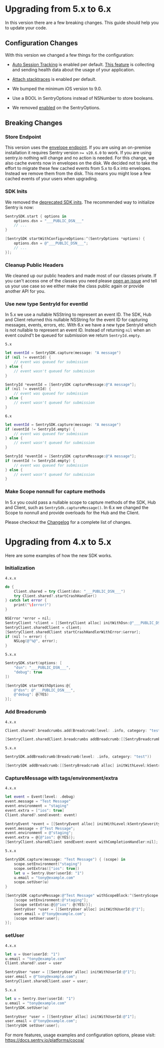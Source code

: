 # Upgrading from 5.x to 6.x

In this version there are a few breaking changes. This guide should help you to update your code.

## Configuration Changes

With this version we changed a few things for the configuration:

- [Auto Session Tracking](https://github.com/getsentry/sentry-cocoa/blob/7876949ca78aebfe7883432e35727993c5c30829/Sources/Sentry/include/SentryOptions.h#L101)
is enabled per default.
[This feature](https://docs.sentry.io/product/releases/health/)
is collecting and sending health data about the usage of your
application.

- [Attach stacktraces](https://github.com/getsentry/sentry-cocoa/blob/b5bf9769a158c66a34352556ade243e55f163a27/Sources/Sentry/Public/SentryOptions.h#L109)
 is enabled per default.

- We bumped the minimum iOS version to 9.0.

- Use a BOOL in SentryOptions instead of NSNumber to store booleans.

- We removed [enabled](https://github.com/getsentry/sentry-cocoa/blob/5.2.2/Sources/Sentry/include/SentryOptions.h#L63) on the SentryOptions.

## Breaking Changes

### Store Endpoint

This version uses the [envelope endpoint](https://develop.sentry.dev/sdk/envelopes/).
If you are using an on-premise installation it requires Sentry version
`>= v20.6.0` to work. If you are using sentry.io nothing will change and
no action is needed. For this change, we also cache events now in envelopes on the disk.
We decided not to take the effort to migrate these few cached events from 5.x to 6.x into
envelopes. Instead we remove them from the disk. This means you might lose a few cached 
events of your users when upgrading.

### SDK Inits

We removed the [deprecated SDK inits](https://github.com/getsentry/sentry-cocoa/blob/5.2.2/Sources/Sentry/include/SentrySDK.h#L35-L47). The recommended way to initialize Sentry is now:

```swift
SentrySDK.start { options in
    options.dsn = "___PUBLIC_DSN___"
    // ...
}
```

```objective-c
[SentrySDK startWithConfigureOptions:^(SentryOptions *options) {
    options.dsn = @"___PUBLIC_DSN___";
    // ...
}];
```

### Cleanup Public Headers

We cleaned up our public headers and made most of our classes private. If you can't access one
of the classes you need please [open an issue](https://github.com/getsentry/sentry-cocoa/issues/new/choose)
and tell us your use case so we either make the class public again or provide another API for you.

### Use new type SentryId for eventId

In 5.x we use a nullable NSString to represent an event ID. The SDK, Hub and Client returned this
nullable NSString for the event ID for capturing messages, events, errors, etc. With 6.x we have a new type SentryId which is not nullable to represent an event ID.
Instead of returning `nil` when an event coulnd't be queued for submission we return `SentryId.empty`.

`5.x`

```swift
let eventId = SentrySDK.capture(message: "A message")
if (nil != eventId) {
    // event was queued for submission
} else {
    // event wasn't queued for submission
}
```

```objective-c
SentryId *eventId = [SentrySDK captureMessage:@"A message"];
if (nil != eventId) {
    // event was queued for submission
} else {
    // event wasn't queued for submission
}
```

`6.x`

```swift
let eventId = SentrySDK.capture(message: "A message")
if (eventId != SentryId.empty) {
    // event was queued for submission
} else {
    // event wasn't queued for submission
}
```

```objective-c
SentryId *eventId = [SentrySDK captureMessage:@"A message"];
if (eventId != SentryId.empty) {
    // event was queued for submission
} else {
    // event wasn't queued for submission
}
```

### Make Scope nonnull for capture methods

In 5.x you could pass a nullable scope to capture methods of the SDK, Hub and Client, such as
`SentrySdk.captureMessage()`. In 6.x we changed the Scope to nonnull and provide overloads
for the Hub and the Client.

Please checkout the [Changelog](CHANGELOG.md) for a complete list of changes.

# Upgrading from 4.x to 5.x

Here are some examples of how the new SDK works.

### Initialization

`4.x.x`

```swift
do {
    Client.shared = try Client(dsn: "___PUBLIC_DSN___")
    try Client.shared?.startCrashHandler()
} catch let error {
    print("\(error)")
}
```

```objective-c
NSError *error = nil;
SentryClient *client = [[SentryClient alloc] initWithDsn:@"___PUBLIC_DSN___" didFailWithError:&error];
SentryClient.sharedClient = client;
[SentryClient.sharedClient startCrashHandlerWithError:&error];
if (nil != error) {
    NSLog(@"%@", error);
}
```

`5.x.x`


```swift
SentrySDK.start(options: [
    "dsn": "___PUBLIC_DSN___",
    "debug": true
])
```

```objective-c
[SentrySDK startWithOptions:@{
    @"dsn": @"___PUBLIC_DSN___",
    @"debug": @(YES)
}];
```

### Add Breadcrumb

`4.x.x`

```swift
Client.shared?.breadcrumbs.add(Breadcrumb(level: .info, category: "test"))
```

```objective-c
[SentryClient.sharedClient.breadcrumbs addBreadcrumb:[[SentryBreadcrumb alloc] initWithLevel:kSentrySeverityInfo category:@"test"]];
```

`5.x.x`

```swift
SentrySDK.addBreadcrumb(Breadcrumb(level: .info, category: "test"))
```

```objective-c
[SentrySDK addBreadcrumb:[[SentryBreadcrumb alloc] initWithLevel:kSentrySeverityInfo category:@"test"]];
```

### CaptureMessage with tags/environment/extra

`4.x.x`

```swift
let event = Event(level: .debug)
event.message = "Test Message"
event.environment = "staging"
event.extra = ["ios": true]
Client.shared?.send(event: event)
```

```objective-c
SentryEvent *event = [[SentryEvent alloc] initWithLevel:kSentrySeverityDebug];
event.message = @"Test Message";
event.environment = @"staging";
event.extra = @{@"ios": @(YES)};
[SentryClient.sharedClient sendEvent:event withCompletionHandler:nil];
```

`5.x.x`

```swift
SentrySDK.capture(message: "Test Message") { (scope) in
    scope.setEnvironment("staging")
    scope.setExtras(["ios": true])
    let u = Sentry.User(userId: "1")
    u.email = "tony@example.com"
    scope.setUser(u)
}
```

```objective-c
[SentrySDK captureMessage:@"Test Message" withScopeBlock:^(SentryScope * _Nonnull scope) {
    [scope setEnvironment:@"staging"];
    [scope setExtras:@{@"ios": @(YES)}];
    SentryUser *user = [[SentryUser alloc] initWithUserId:@"1"];
    user.email = @"tony@example.com";
    [scope setUser:user];
}];
```

### setUser

`4.x.x`

```swift
let u = User(userId: "1")
u.email = "tony@example.com"
Client.shared?.user = user
```

```objective-c
SentryUser *user = [[SentryUser alloc] initWithUserId:@"1"];
user.email = @"tony@example.com";
SentryClient.sharedClient.user = user;
```

`5.x.x`

```swift
let u = Sentry.User(userId: "1")
u.email = "tony@example.com"
SentrySDK.setUser(u)
```

```objective-c
SentryUser *user = [[SentryUser alloc] initWithUserId:@"1"];
user.email = @"tony@example.com";
[SentrySDK setUser:user];
```

For more features, usage examples and configuration options, please visit: https://docs.sentry.io/platforms/cocoa/

